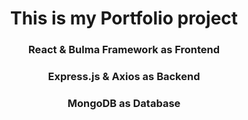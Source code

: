 <h1 align="center">This is my Portfolio project</h1>
<h3 align="center">React & Bulma Framework as Frontend</h3>
<h3 align="center">Express.js & Axios as Backend</h3>
<h3 align="center">MongoDB as Database</h3>
